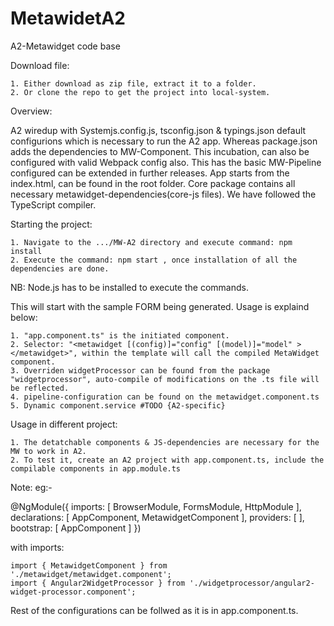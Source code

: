 # MetawidetA2
A2-Metawidget code base

Download file:

	1. Either download as zip file, extract it to a folder.
	2. Or clone the repo to get the project into local-system.

Overview:

A2 wiredup with Systemjs.config.js, tsconfig.json & typings.json default configurions which is necessary to run the A2 app. Whereas package.json adds the dependencies to MW-Component.
This incubation, can also be configured with valid Webpack config also. This has the basic MW-Pipeline configured can be extended in further releases.
App starts from the index.html, can be found in the root folder. Core package contains all necessary metawidget-dependencies(core-js files).
We have followed the TypeScript compiler.


Starting the project:

	1. Navigate to the .../MW-A2 directory and execute command: npm install
	2. Execute the command: npm start , once installation of all the dependencies are done.
NB: Node.js has to be installed to execute the commands.
	
This will start with the sample FORM being generated. Usage is explaind below:

	1. "app.component.ts" is the initiated component.
	2. Selector: "<metawidget [(config)]="config" [(model)]="model" ></metawidget>", within the template will call the compiled MetaWidget component.
	3. Overriden widgetProcessor can be found from the package "widgetprocessor", auto-compile of modifications on the .ts file will be reflected.
	4. pipeline-configuration can be found on the metawidget.component.ts
	5. Dynamic component.service #TODO {A2-specific}
	
Usage in different project:

	1. The detatchable components & JS-dependencies are necessary for the MW to work in A2.
	2. To test it, create an A2 project with app.component.ts, include the compilable components in app.module.ts
	
Note: eg:-

@NgModule({
  imports: [ BrowserModule, FormsModule, HttpModule ],
  declarations: [ 
      AppComponent,
      MetawidgetComponent
    ],
  providers: [  ],
  bootstrap: [ AppComponent ]
})

with imports: 

	import { MetawidgetComponent } from './metawidget/metawidget.component';
	import { Angular2WidgetProcessor } from './widgetprocessor/angular2-widget-processor.component';

Rest of the configurations can be follwed as it is in app.component.ts.